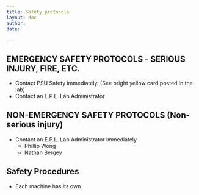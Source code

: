 ```yaml
---
title: Safety protocols
layout: doc
author: 
date: 

---
```


## EMERGENCY SAFETY PROTOCOLS - SERIOUS INJURY, FIRE, ETC.

- Contact PSU Safety immediately. (See bright yellow card posted in the lab)
- Contact an E.P.L. Lab Administrator

## NON-EMERGENCY SAFETY PROTOCOLS (Non-serious injury)

- Contact an E.P.L. Lab Administrator immediately
   - Phillip Wong
   - Nathan Bergey

## Safety Procedures

- Each machine has its own 
